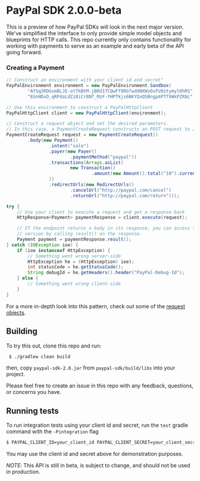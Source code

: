 # PayPal SDK 2.0.0-beta

This is a preview of how PayPal SDKs will look in the next major version. We've simplified the interface to only provide
simple model objects and blueprints for HTTP calls. This repo currently only contains functionality for working with payments
to serve as an example and early beta of the API going forward.

### Creating a Payment

```java
// Construct an environment with your client id and secret"
PayPalEnvironment environment = new PayPalEnvironment.Sandbox(
        "AYSq3RDGsmBLJE-otTkBtM-jBRd1TCQwFf9RGfwddNXWz0uFU9ztymylOhRS",
        "EGnHDxD_qRPdaLdZz8iCr8N7_MzF-YHPTkjs6NKYQvQSBngp4PTTVWkPZRbL");

// Use this environment to construct a PayPalHttpClient
PayPalHttpClient client = new PayPalHttpClient(environment);

// Construct a request object and set the desired parameters.
// In this case, a PaymentCreateRequest constructs an POST request to /v1/payments
PaymentCreateRequest request = new PaymentCreateRequest()
        .body(new Payment()
                .intent("sale")
                .payer(new Payer()
                        .paymentMethod("paypal"))
                .transactions(Arrays.asList(
                        new Transaction()
                                .amount(new Amount().total("10").currency("USD"))
                ))
                .redirectUrls(new RedirectUrls()
                        .cancelUrl("http://paypal.com/cancel")
                        .returnUrl("http://paypal.com/return")));

try {
    // Use your client to execute a request and get a response back
    HttpResponse<Payment> paymentResponse = client.execute(request);

    // If the endpoint returns a body in its response, you can access the deserialized 
    // version by calling result() on the response.
    Payment payment = paymentResponse.result();
} catch (IOException ioe) {
    if (ioe instanceof HttpException) {
        // Something went wrong server-side
        HttpException he = (HttpException) ioe);
        int statusCode = he.getStatusCode();
        String debugId = he.getHeaders().header("PayPal-Debug-Id");
    } else {
        // Something went wrong client-side
    }
}
```

For a more in-depth look into this pattern, check out some of the [request objects](https://github.com/paypal/PayPal-Java-SDK/tree/2.0-generated-example/paypal-sdk/src/main/java/com/paypal/sdk/payments/request).

## Building

To try this out, clone this repo and run:
```sh
 $ ./gradlew clean build
```
then, copy `paypal-sdk-2.0.jar` from `paypal-sdk/build/libs` into your project.

Please feel free to create an issue in this repo with any feedback, questions, or concerns you have.

## Running tests

To run integration tests using your client id and secret, run the `test` gradle command with the `-Pintegration` flag
```sh
$ PAYPAL_CLIENT_ID=your_client_id PAYPAL_CLIENT_SECRET=your_client_secret ./gradlew clean test -Pintegration
```

You may use the client id and secret above for demonstration purposes.


*NOTE*: This API is still in beta, is subject to change, and should not be used in production.
